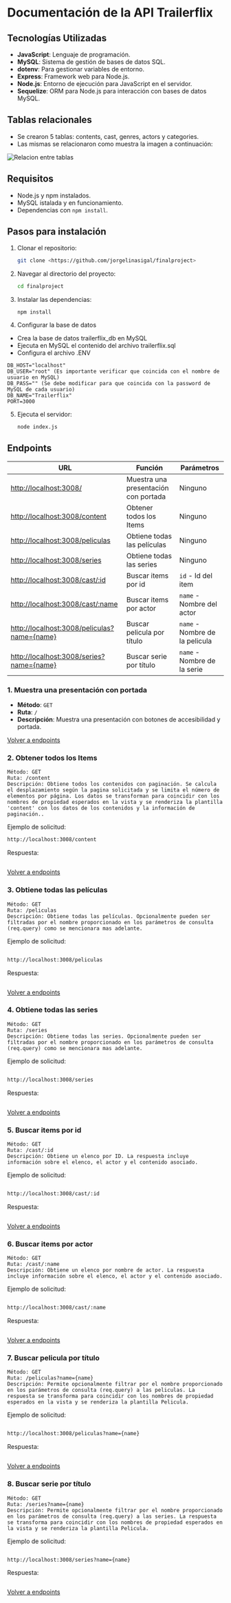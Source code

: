 # Documentación de la API Trailerflix

## Tecnologías Utilizadas

- **JavaScript**: Lenguaje de programación.
- **MySQL**: Sistema de gestión de bases de datos SQL.
- **dotenv**: Para gestionar variables de entorno.
- **Express**: Framework web para Node.js.
- **Node.js**: Entorno de ejecución para JavaScript en el servidor.
- **Sequelize**: ORM para Node.js para interacción con bases de datos MySQL.

## Tablas relacionales

- Se crearon 5 tablas: contents, cast, genres, actors y categories. 
- Las mismas se relacionaron como muestra la imagen a continuación: 

![Relacion entre tablas](./DER.png)

## Requisitos

- Node.js y npm instalados.
- MySQL istalada y en funcionamiento.
- Dependencias con `npm install`.

## Pasos para instalación

1. Clonar el repositorio:

    ```bash
    git clone <https://github.com/jorgelinasigal/finalproject>
    ```

2. Navegar al directorio del proyecto:

    ```bash
    cd finalproject
    ```

3. Instalar las dependencias:

    ```
    npm install
    ```

4. Configurar la base de datos
- Crea la base de datos trailerflix_db en MySQL
- Ejecuta en MySQL el contenido del archivo trailerflix.sql
- Configura el archivo .ENV
```
DB_HOST="localhost" 
DB_USER="root" (Es importante verificar que coincida con el nombre de usuario en MySQL)
DB_PASS="" (Se debe modificar para que coincida con la password de MySQL de cada usuario)
DB_NAME="Trailerflix" 
PORT=3000 
```

5. Ejecuta el servidor:

    ```bash
    node index.js
    ```

## Endpoints


| URL | Función | Parámetros |
|------|---------|------------|
| [http://localhost:3008/](#1-Muestra-una-presentación-con-portada) | Muestra una presentación con portada | Ninguno |
| [http://localhost:3008/content](#2-Obtener-todos-los-Items) | Obtener todos los Items | Ninguno |
| [http://localhost:3008/peliculas](#3-Obtiene-todas-las-películas) | Obtiene todas las películas | Ninguno |
| [http://localhost:3008/series](#4-Obtiene-todas-las-series) | Obtiene todas las series | Ninguno |
| [http://localhost:3008/cast/:id](#5-Buscar-items-por-id) | Buscar items por id | `id` - Id del item |
| [http://localhost:3008/cast/:name](#6-Buscar-items-por-actor) | Buscar items por actor| `name` - Nombre del actor |
| [http://localhost:3008/peliculas?name={name}](#7-Buscar-pelicula-por-título) | Buscar pelicula por título | `name` - Nombre de la pelicula |
| [http://localhost:3008/series?name={name}](#8-Buscar-serie-por-título) | Buscar serie por título | `name` - Nombre de la serie |

### 1. Muestra una presentación con portada

- **Método**: `GET`
- **Ruta**: `/`
- **Descripción**: Muestra una presentación con botones de accesibilidad y portada.

[Volver a endpoints](#endpoints)


### 2. Obtener todos los Items

    Método: GET
    Ruta: /content
    Descripción: Obtiene todos los contenidos con paginación. Se calcula el desplazamiento según la pagina solicitada y se limita el número de elementos por página. Los datos se transforman para coincidir con los nombres de propiedad esperados en la vista y se renderiza la plantilla 'content' con los datos de los contenidos y la información de paginación..

Ejemplo de solicitud:

```bash
http://localhost:3008/content
```
Respuesta:

```json

```
[Volver a endpoints](#endpoints)

### 3. Obtiene todas las películas

    Método: GET
    Ruta: /peliculas
    Descripción: Obtiene todas las películas. Opcionalmente pueden ser filtradas por el nombre proporcionado en los parámetros de consulta (req.query) como se mencionara mas adelante. 

Ejemplo de solicitud:

```bash

http://localhost:3008/peliculas
```
Respuesta:

```json

```
[Volver a endpoints](#endpoints)

### 4. Obtiene todas las series

    Método: GET
    Ruta: /series
    Descripción: Obtiene todas las series. Opcionalmente pueden ser filtradas por el nombre proporcionado en los parámetros de consulta (req.query) como se mencionara mas adelante. 

Ejemplo de solicitud:

```bash

http://localhost:3008/series

```
Respuesta:

```json

```
[Volver a endpoints](#endpoints)

### 5. Buscar items por id

    Método: GET
    Ruta: /cast/:id
    Descripción: Obtiene un elenco por ID. La respuesta incluye información sobre el elenco, el actor y el contenido asociado.

Ejemplo de solicitud:

```bash

http://localhost:3008/cast/:id

```
Respuesta:

```json

```

[Volver a endpoints](#endpoints)

### 6. Buscar items por actor

    Método: GET
    Ruta: /cast/:name
    Descripción: Obtiene un elenco por nombre de actor. La respuesta incluye información sobre el elenco, el actor y el contenido asociado.

Ejemplo de solicitud:

```bash

http://localhost:3008/cast/:name

```
Respuesta:

```json

```

[Volver a endpoints](#endpoints)

### 7. Buscar pelicula por título

    Método: GET
    Ruta: /peliculas?name={name}
    Descripción: Permite opcionalmente filtrar por el nombre proporcionado en los parámetros de consulta (req.query) a las peliculas. La respuesta se transforma para coincidir con los nombres de propiedad esperados en la vista y se renderiza la plantilla Pelicula. 

Ejemplo de solicitud:

```bash

http://localhost:3008/peliculas?name={name}

```
Respuesta:

```json

```

[Volver a endpoints](#endpoints)

### 8. Buscar serie por título

    Método: GET
    Ruta: /series?name={name}
    Descripción: Permite opcionalmente filtrar por el nombre proporcionado en los parámetros de consulta (req.query) a las series. La respuesta se transforma para coincidir con los nombres de propiedad esperados en la vista y se renderiza la plantilla Pelicula. 

Ejemplo de solicitud:

```bash

http://localhost:3008/series?name={name}

```
Respuesta:

```json

```

[Volver a endpoints](#endpoints)
